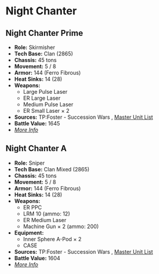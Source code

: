 # Night Chanter 

## Night Chanter Prime 

- **Role:** Skirmisher 
- **Tech Base:** Clan (2865) 
- **Chassis:** 45 tons 
- **Movement:** 5 / 8 
- **Armor:** 144 (Ferro Fibrous) 
- **Heat Sinks:** 14 (28) 
- **Weapons:** 
  - Large Pulse Laser 
  - ER Large Laser 
  - Medium Pulse Laser 
  - ER Small Laser × 2 
- **Sources:** TP:Foster - Succession Wars , [Master Unit List](http://masterunitlist.info/Unit/Details/9232) 
- **Battle Value:** 1645 
- [*More Info*](night_chanter/night_chanter_prime.md) 

## Night Chanter A 

- **Role:** Sniper 
- **Tech Base:** Clan Mixed (2865) 
- **Chassis:** 45 tons 
- **Movement:** 5 / 8 
- **Armor:** 144 (Ferro Fibrous) 
- **Heat Sinks:** 14 (28) 
- **Weapons:** 
  - ER PPC 
  - LRM 10 (ammo: 12) 
  - ER Medium Laser 
  - Machine Gun × 2 (ammo: 200) 
- **Equipment:** 
  - Inner Sphere A-Pod × 2 
  - CASE 
- **Sources:** TP:Foster - Succession Wars , [Master Unit List](http://masterunitlist.info/Unit/Details/9233) 
- **Battle Value:** 1604 
- [*More Info*](night_chanter/night_chanter_a.md) 

